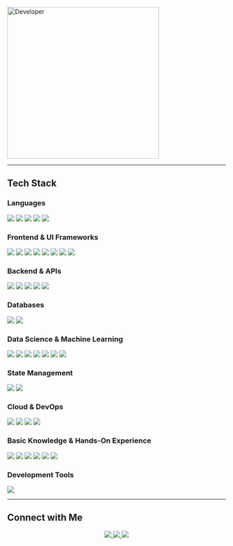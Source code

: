 <div align="left">

<p align="left">
  <img src="mario.gif" width="350" alt="Developer">
</p>

---

## Tech Stack

### Languages
<img src="https://img.shields.io/badge/TypeScript-007ACC?style=flat&logo=typescript&logoColor=white" />
<img src="https://img.shields.io/badge/Python-3776AB?style=flat&logo=python&logoColor=white" />
<img src="https://img.shields.io/badge/Go-00ADD8?style=flat&logo=go&logoColor=white" />
<!-- <img src="https://img.shields.io/badge/Bash-4EAA25?style=flat&logo=gnu-bash&logoColor=white" /> -->
<img src="https://img.shields.io/badge/Elixir-4B275F?style=flat&logo=elixir&logoColor=white" />
<img src="https://img.shields.io/badge/Java-ED8B00?style=flat&logo=openjdk&logoColor=white" />

### Frontend & UI Frameworks
<img src="https://img.shields.io/badge/React-20232A?style=flat&logo=react&logoColor=61DAFB" />
<img src="https://img.shields.io/badge/React_Native-20232A?style=flat&logo=react&logoColor=61DAFB" />
<img src="https://img.shields.io/badge/Next.js-000000?style=flat&logo=nextdotjs&logoColor=white" />
<img src="https://img.shields.io/badge/Astro-0D1117?style=flat&logo=astro&logoColor=white" />
<img src="https://img.shields.io/badge/Tailwind_CSS-38B2AC?style=flat&logo=tailwind-css&logoColor=white" />
<img src="https://img.shields.io/badge/shadcn/ui-000000?style=flat&logo=shadcnui&logoColor=white" />
<img src="https://img.shields.io/badge/React_Router-CA4245?style=flat&logo=react-router&logoColor=white" />
<img src="https://img.shields.io/badge/TanStack_Router-FF6B35?style=flat&logo=reactrouter&logoColor=white" />

### Backend & APIs
<img src="https://img.shields.io/badge/Node.js-43853D?style=flat&logo=node.js&logoColor=white" />
<img src="https://img.shields.io/badge/Express.js-404D59?style=flat&logo=express&logoColor=white" />
<img src="https://img.shields.io/badge/FastAPI-009688?style=flat&logo=fastapi&logoColor=white" />
<img src="https://img.shields.io/badge/Hono-E36002?style=flat&logo=hono&logoColor=white" />
<img src="https://img.shields.io/badge/Spring_Boot-F2F4F9?style=flat&logo=spring-boot" />
<!-- <img src="https://img.shields.io/badge/NestJS-E0234E?style=flat&logo=nestjs&logoColor=white" />
<img src="https://img.shields.io/badge/GraphQL-E10098?style=flat&logo=graphql&logoColor=white" /> -->

### Databases
<img src="https://img.shields.io/badge/PostgreSQL-316192?style=flat&logo=postgresql&logoColor=white" />
<img src="https://img.shields.io/badge/SQLite-07405E?style=flat&logo=sqlite&logoColor=white" />
<!-- <img src="https://img.shields.io/badge/MongoDB-4EA94B?style=flat&logo=mongodb&logoColor=white" /> -->

### Data Science & Machine Learning
<img src="https://img.shields.io/badge/Pandas-150458?style=flat&logo=pandas&logoColor=white" />
<img src="https://img.shields.io/badge/NumPy-013243?style=flat&logo=numpy&logoColor=white" />
<img src="https://img.shields.io/badge/Matplotlib-11557c?style=flat&logo=matplotlib&logoColor=white" />
<img src="https://img.shields.io/badge/Seaborn-3776AB?style=flat&logo=python&logoColor=white" />
<img src="https://img.shields.io/badge/Polars-CD792C?style=flat&logo=polars&logoColor=white" />
<img src="https://img.shields.io/badge/Scikit--Learn-F7931E?style=flat&logo=scikit-learn&logoColor=white" />
<!-- <img src="https://img.shields.io/badge/PyTorch-EE4C2C?style=flat&logo=pytorch&logoColor=white" /> -->
<img src="https://img.shields.io/badge/Keras-D00000?style=flat&logo=keras&logoColor=white" />
<!-- <img src="https://img.shields.io/badge/Shiny-75AADB?style=flat&logo=r&logoColor=white" /> -->
<!-- <img src="https://img.shields.io/badge/Quarto-75AADB?style=flat&logo=quarto&logoColor=white" /> -->

### State Management
<img src="https://img.shields.io/badge/Zustand-2D3748?style=flat&logo=zustand&logoColor=white" />
<img src="https://img.shields.io/badge/Redux-593D88?style=flat&logo=redux&logoColor=white" />

<!-- ### DevOps & Infrastructure -->

### Cloud & DevOps
<img src="https://img.shields.io/badge/Docker-2496ED?style=flat&logo=docker&logoColor=white" />
<!-- <img src="https://img.shields.io/badge/Kubernetes-326CE5?style=flat&logo=kubernetes&logoColor=white" /> -->
<!-- <img src="https://img.shields.io/badge/Terraform-7B42BC?style=flat&logo=terraform&logoColor=white" /> -->
<img src="https://img.shields.io/badge/GitHub_Actions-2088FF?style=flat&logo=github-actions&logoColor=white" />
<!-- <img src="https://img.shields.io/badge/Amazon_AWS-232F3E?style=flat&logo=amazon-aws&logoColor=white" /> -->
<img src="https://img.shields.io/badge/Cloudflare-F38020?style=flat&logo=cloudflare&logoColor=white" />
<img src="https://img.shields.io/badge/Nginx-009639?style=flat&logo=nginx&logoColor=white" />

### Basic Knowledge & Hands-On Experience
<img src="https://img.shields.io/badge/RabbitMQ-FF6600?style=flat&logo=rabbitmq&logoColor=white" />
<img src="https://img.shields.io/badge/Apache_Kafka-231F20?style=flat&logo=apache-kafka&logoColor=white" />
<img src="https://img.shields.io/badge/Expo-000020?style=flat&logo=expo&logoColor=white" />
<img src="https://img.shields.io/badge/DuckDB-FFF000?style=flat&logo=duckdb&logoColor=black" />
<img src="https://img.shields.io/badge/Phoenix-FF6600?style=flat&logo=phoenixframework&logoColor=white" />
<img src="https://img.shields.io/badge/TanStack_Router-FF4154?style=flat&logoColor=white" />

<!-- ### Testing & Message Queues
<img src="https://img.shields.io/badge/Jest-C21325?style=flat&logo=jest&logoColor=white" />
<img src="https://img.shields.io/badge/Cypress-17202C?style=flat&logo=cypress&logoColor=white" />
<img src="https://img.shields.io/badge/RabbitMQ-FF6600?style=flat&logo=rabbitmq&logoColor=white" />
<img src="https://img.shields.io/badge/Apache_Kafka-231F20?style=flat&logo=apache-kafka&logoColor=white" /> -->

### Development Tools
<img src="https://img.shields.io/badge/NeoVim-57A143?style=flat&logo=neovim&logoColor=white" />

---

## Connect with Me

<div align="center">
  <a href="mailto:prashanttbhardwajj@gmail.com">
    <img src="https://img.shields.io/badge/Gmail-333333?style=for-the-badge&logo=gmail&logoColor=red" />
  </a>
  <a href="https://www.linkedin.com/in/prashant-bhardwaj-20/" target="_blank">
    <img src="https://img.shields.io/badge/LinkedIn-0077B5?style=for-the-badge&logo=linkedin&logoColor=white" />
  </a>
  <a href="https://twitter.com/BigSamosa20" target="_blank">
    <img src="https://img.shields.io/badge/Twitter-%231DA1F2.svg?style=for-the-badge&logo=Twitter&logoColor=white" />
  </a>
</div>
